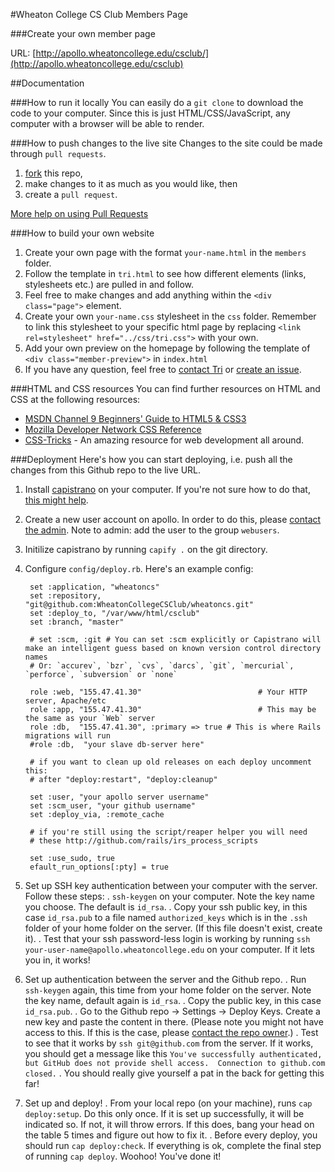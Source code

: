 #Wheaton College CS Club Members Page

###Create your own member page

URL: [http://apollo.wheatoncollege.edu/csclub/](http://apollo.wheatoncollege.edu/csclub)

##Documentation

###How to run it locally
You can easily do a ``git clone`` to download the code to your computer. Since this is just HTML/CSS/JavaScript, any computer with a browser will be able to render.

###How to push changes to the live site
Changes to the site could be made through ``pull requests``.

1. [fork](/tnguyen14/wheatoncs/fork_select) this repo,
2. make changes to it as much as you would like, then
3. create a ``pull request``.

[More help on using Pull Requests](https://help.github.com/articles/using-pull-requests)

###How to build your own website
1. Create your own page with the format ``your-name.html`` in the ``members`` folder.
2. Follow the template in ``tri.html`` to see how different elements (links, stylesheets etc.) are pulled in and follow.
3. Feel free to make changes and add anything within the ``<div class="page">`` element.
4. Create your own ``your-name.css`` stylesheet in the ``css`` folder. Remember to link this stylesheet to your specific html page by replacing ``<link rel=stylesheet" href="../css/tri.css">`` with your own.
5. Add your own preview on the homepage by following the template of ``<div class="member-preview">`` in ``index.html``
6. If you have any question, feel free to [contact Tri](mailto:nguyen_tri@wheatonma.edu) or [create an issue](https://github.com/tnguyen14/wheatoncs/issues).

###HTML and CSS resources
You can find further resources on HTML and CSS at the following resources:
- [MSDN Channel 9 Beginners' Guide to HTML5 & CSS3](http://channel9.msdn.com/Series/HTML5-CSS3-Fundamentals-Development-for-Absolute-Beginners)
- [Mozilla Developer Network CSS Reference](https://developer.mozilla.org/en/CSS/CSS_Reference)
- [CSS-Tricks](http://css-tricks.com) - An amazing resource for web development all around.

###Deployment
Here's how you can start deploying, i.e. push all the changes from this Github repo to the live URL.

1. Install [capistrano](http://capify.org) on your computer. If you're not sure how to do that, [this might help](https://github.com/capistrano/capistrano/wiki/2.x-Getting-Started).
2. Create a new user account on apollo. In order to do this, please [contact the admin](mailto:nguyen_tri@wheatonma.edu). Note to admin: add the user to the group `webusers`.
3. Initilize capistrano by running `capify .` on the git directory.
4. Configure `config/deploy.rb`. Here's an example config:

		set :application, "wheatoncs"
		set :repository,  "git@github.com:WheatonCollegeCSClub/wheatoncs.git"
		set :deploy_to, "/var/www/html/csclub"
		set :branch, "master"

		# set :scm, :git # You can set :scm explicitly or Capistrano will make an intelligent guess based on known version control directory names
		# Or: `accurev`, `bzr`, `cvs`, `darcs`, `git`, `mercurial`, `perforce`, `subversion` or `none`

		role :web, "155.47.41.30"                          # Your HTTP server, Apache/etc
		role :app, "155.47.41.30"                          # This may be the same as your `Web` server
		role :db,  "155.47.41.30", :primary => true # This is where Rails migrations will run
		#role :db,  "your slave db-server here"

		# if you want to clean up old releases on each deploy uncomment this:
		# after "deploy:restart", "deploy:cleanup"

		set :user, "your apollo server username"
		set :scm_user, "your github username"
		set :deploy_via, :remote_cache

		# if you're still using the script/reaper helper you will need
		# these http://github.com/rails/irs_process_scripts

		set :use_sudo, true
		efault_run_options[:pty] = true

5. Set up SSH key authentication between your computer with the server. Follow these steps:
	. `ssh-keygen` on your computer. Note the key name you choose. The default is `id_rsa`.
	. Copy your ssh public key, in this case `id_rsa.pub` to a file named `authorized_keys` which is in the `.ssh` folder of your home folder on the server. (If this file doesn't exist, create it).
	. Test that your ssh password-less login is working by running `ssh your-user-name@apollo.wheatoncollege.edu` on your computer. If it lets you in, it works!

6. Set up authentication between the server and the Github repo.
	. Run `ssh-keygen` again, this time from your home folder on the server. Note the key name, default again is `id_rsa`.
	. Copy the public key, in this case `id_rsa.pub`.
	. Go to the Github repo -> Settings -> Deploy Keys. Create a new key and paste the content in there. (Please note you might not have access to this. If this is the case, please [contact the repo owner](mailto:nguyen_tri@wheatonma.edu).)
	. Test to see that it works by `ssh git@github.com` from the server. If it works, you should get a message like this `You've successfully authenticated, but GitHub does not provide shell access.  Connection to github.com closed.`
	. You should really give yourself a pat in the back for getting this far!

7. Set up and deploy!
	. From your local repo (on your machine), runs `cap deploy:setup`. Do this only once. If it is set up successfully, it will be indicated so. If not, it will throw errors. If this does, bang your head on the table 5 times and figure out how to fix it.
	. Before every deploy, you should run `cap deploy:check`. If everything is ok, complete the final step of running `cap deploy`. Woohoo! You've done it!
